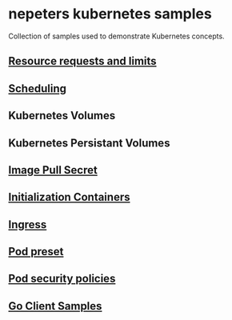 # nepeters kubernetes samples

Collection of samples used to demonstrate Kubernetes concepts.

## [Resource requests and limits](./03-kubernetes-resource-limits/readme.md)

## [Scheduling](./04-kubernetes-scheduling-samples/readme.md)

## Kubernetes Volumes

## Kubernetes Persistant Volumes

## [Image Pull Secret](./07-image-pull-secret/readme.md)

## [Initialization Containers](./08-kubernetes-init-container/.readme.md)

## [Ingress](./09-kubernetes-ingress-samples/)

## [Pod preset](./10-kubernetes-pod-preset/readme.md)

## [Pod security policies](./11-kubernetes-pod-security-policies/readme.md)

## [Go Client Samples](./99-kubernetes-go-client-samples/)


<!-- LINKS -->
[node-name]: https://github.com/neilpeterson/kubernetes-demos/blob/master/kubernetes-scheduling-samples/1-node-name.yaml
[node-selector]: https://github.com/neilpeterson/kubernetes-demos/blob/master/kubernetes-scheduling-samples/2-node-selector.yaml
[node-affinity]: https://github.com/neilpeterson/kubernetes-demos/blob/master/kubernetes-scheduling-samples/3-node-affinity.yaml
[ingress-path-1]: https://github.com/neilpeterson/kubernetes-demos/blob/master/kubernetes-ingress-samples/1-ingress-sample-one.yaml
[ingress-path-2]: https://github.com/neilpeterson/kubernetes-demos/blob/master/kubernetes-ingress-samples/2-ingress-sample-two.yaml
